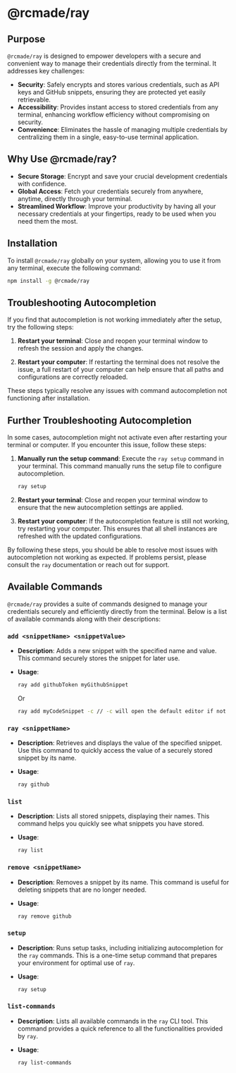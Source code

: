 # @rcmade/ray

## Purpose

`@rcmade/ray` is designed to empower developers with a secure and convenient way to manage their credentials directly from the terminal. It addresses key challenges:

- **Security**: Safely encrypts and stores various credentials, such as API keys and GitHub snippets, ensuring they are protected yet easily retrievable.
- **Accessibility**: Provides instant access to stored credentials from any terminal, enhancing workflow efficiency without compromising on security.
- **Convenience**: Eliminates the hassle of managing multiple credentials by centralizing them in a single, easy-to-use terminal application.

## Why Use @rcmade/ray?

- **Secure Storage**: Encrypt and save your crucial development credentials with confidence.
- **Global Access**: Fetch your credentials securely from anywhere, anytime, directly through your terminal.
- **Streamlined Workflow**: Improve your productivity by having all your necessary credentials at your fingertips, ready to be used when you need them the most.

## Installation

To install `@rcmade/ray` globally on your system, allowing you to use it from any terminal, execute the following command:

```sh
npm install -g @rcmade/ray
```

## Troubleshooting Autocompletion

If you find that autocompletion is not working immediately after the setup, try the following steps:

1. **Restart your terminal**: Close and reopen your terminal window to refresh the session and apply the changes.

2. **Restart your computer**: If restarting the terminal does not resolve the issue, a full restart of your computer can help ensure that all paths and configurations are correctly reloaded.

These steps typically resolve any issues with command autocompletion not functioning after installation.

## Further Troubleshooting Autocompletion

In some cases, autocompletion might not activate even after restarting your terminal or computer. If you encounter this issue, follow these steps:

1. **Manually run the setup command**: Execute the `ray setup` command in your terminal. This command manually runs the setup file to configure autocompletion.

    ```sh
    ray setup
    ```

2. **Restart your terminal**: Close and reopen your terminal window to ensure that the new autocompletion settings are applied.

3. **Restart your computer**: If the autocompletion feature is still not working, try restarting your computer. This ensures that all shell instances are refreshed with the updated configurations.

By following these steps, you should be able to resolve most issues with autocompletion not working as expected. If problems persist, please consult the `ray` documentation or reach out for support.

## Available Commands

`@rcmade/ray` provides a suite of commands designed to manage your credentials securely and efficiently directly from the terminal. Below is a list of available commands along with their descriptions:

### `add <snippetName> <snippetValue>`

- **Description**: Adds a new snippet with the specified name and value. This command securely stores the snippet for later use.
- **Usage**:

    ```sh
    ray add githubToken myGithubSnippet
    ```

    Or

    ```sh
    ray add myCodeSnippet -c // -c will open the default editor if not specified then use "export EDITOR=vim"

    ```

### `ray <snippetName>`

- **Description**: Retrieves and displays the value of the specified snippet. Use this command to quickly access the value of a securely stored snippet by its name.
- **Usage**:

    ```sh
    ray github
    ```

### `list`

- **Description**: Lists all stored snippets, displaying their names. This command helps you quickly see what snippets you have stored.
- **Usage**:

    ```sh
    ray list
    ```

### `remove <snippetName>`

- **Description**: Removes a snippet by its name. This command is useful for deleting snippets that are no longer needed.
- **Usage**:

    ```sh
    ray remove github
    ```

### `setup`

- **Description**: Runs setup tasks, including initializing autocompletion for the `ray` commands. This is a one-time setup command that prepares your environment for optimal use of `ray`.
- **Usage**:

    ```sh
    ray setup
    ```

### `list-commands`

- **Description**: Lists all available commands in the `ray` CLI tool. This command provides a quick reference to all the functionalities provided by `ray`.
- **Usage**:

    ```sh
    ray list-commands
    ```
